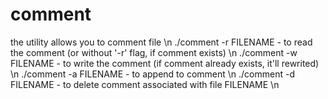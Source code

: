 # comment
the utility allows you to comment file \n
./comment -r FILENAME - to read the comment (or without '-r' flag, if comment exists) \n
./comment -w FILENAME - to write the comment (if comment already exists, it'll rewrited) \n
./comment -a FILENAME - to append to comment \n
./comment -d FILENAME - to delete comment associated with file FILENAME \n
